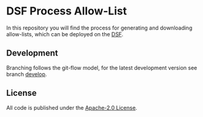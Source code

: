 # DSF Process Allow-List

In this repository you will find the process for generating and downloading allow-lists, which can be deployed on the [DSF](https://github.com/datasharingframework/dsf).

## Development
Branching follows the git-flow model, for the latest development version see branch [develop](https://github.com/datasharingframework/dsf-process-allow-list/tree/develop).

## License
All code is published under the [Apache-2.0 License](LICENSE).